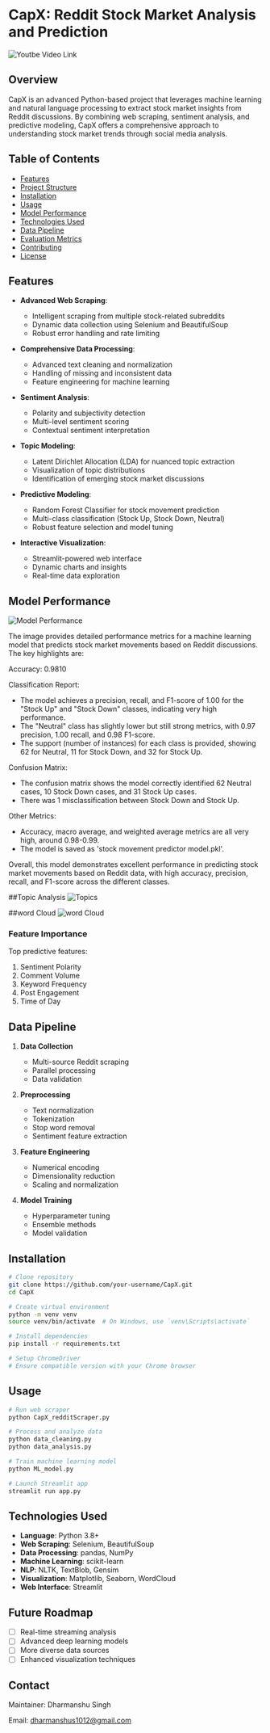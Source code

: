 # CapX: Reddit Stock Market Analysis and Prediction
![Youtbe Video Link](https://youtu.be/dZ2nKdHgIsA)
## Overview
CapX is an advanced Python-based project that leverages machine learning and natural language processing to extract stock market insights from Reddit discussions. By combining web scraping, sentiment analysis, and predictive modeling, CapX offers a comprehensive approach to understanding stock market trends through social media analysis.

## Table of Contents
- [Features](#features)
- [Project Structure](#project-structure)
- [Installation](#installation)
- [Usage](#usage)
- [Model Performance](#model-performance)
- [Technologies Used](#technologies-used)
- [Data Pipeline](#data-pipeline)
- [Evaluation Metrics](#evaluation-metrics)
- [Contributing](#contributing)
- [License](#license)

## Features
- **Advanced Web Scraping**: 
  - Intelligent scraping from multiple stock-related subreddits
  - Dynamic data collection using Selenium and BeautifulSoup
  - Robust error handling and rate limiting

- **Comprehensive Data Processing**:
  - Advanced text cleaning and normalization
  - Handling of missing and inconsistent data
  - Feature engineering for machine learning

- **Sentiment Analysis**:
  - Polarity and subjectivity detection
  - Multi-level sentiment scoring
  - Contextual sentiment interpretation

- **Topic Modeling**:
  - Latent Dirichlet Allocation (LDA) for nuanced topic extraction
  - Visualization of topic distributions
  - Identification of emerging stock market discussions

- **Predictive Modeling**:
  - Random Forest Classifier for stock movement prediction
  - Multi-class classification (Stock Up, Stock Down, Neutral)
  - Robust feature selection and model tuning

- **Interactive Visualization**:
  - Streamlit-powered web interface
  - Dynamic charts and insights
  - Real-time data exploration

## Model Performance

![Model Performance](https://github.com/dharmanshu1921/CapX_assign/blob/main/photos/model.png)

The image provides detailed performance metrics for a machine learning model that predicts stock market movements based on Reddit discussions. The key highlights are:

Accuracy: 0.9810

Classification Report:
- The model achieves a precision, recall, and F1-score of 1.00 for the "Stock Up" and "Stock Down" classes, indicating very high performance.
- The "Neutral" class has slightly lower but still strong metrics, with 0.97 precision, 1.00 recall, and 0.98 F1-score.
- The support (number of instances) for each class is provided, showing 62 for Neutral, 11 for Stock Down, and 32 for Stock Up.

Confusion Matrix:
- The confusion matrix shows the model correctly identified 62 Neutral cases, 10 Stock Down cases, and 31 Stock Up cases.
- There was 1 misclassification between Stock Down and Stock Up.

Other Metrics:
- Accuracy, macro average, and weighted average metrics are all very high, around 0.98-0.99.
- The model is saved as 'stock movement predictor model.pkl'.

Overall, this model demonstrates excellent performance in predicting stock market movements based on Reddit data, with high accuracy, precision, recall, and F1-score across the different classes.


##Topic Analysis
![Topics](https://github.com/dharmanshu1921/CapX_assign/blob/main/photos/topic_description.png)

##word Cloud
![word Cloud](https://github.com/dharmanshu1921/CapX_assign/blob/main/photos/wordcloud.png)


### Feature Importance
Top predictive features:
1. Sentiment Polarity
2. Comment Volume
3. Keyword Frequency
4. Post Engagement
5. Time of Day

## Data Pipeline
1. **Data Collection**
   - Multi-source Reddit scraping
   - Parallel processing
   - Data validation

2. **Preprocessing**
   - Text normalization
   - Tokenization
   - Stop word removal
   - Sentiment feature extraction

3. **Feature Engineering**
   - Numerical encoding
   - Dimensionality reduction
   - Scaling and normalization

4. **Model Training**
   - Hyperparameter tuning
   - Ensemble methods
   - Model validation

## Installation
```bash
# Clone repository
git clone https://github.com/your-username/CapX.git
cd CapX

# Create virtual environment
python -m venv venv
source venv/bin/activate  # On Windows, use `venv\Scripts\activate`

# Install dependencies
pip install -r requirements.txt

# Setup ChromeDriver
# Ensure compatible version with your Chrome browser
```

## Usage
```bash
# Run web scraper
python CapX_redditScraper.py

# Process and analyze data
python data_cleaning.py
python data_analysis.py

# Train machine learning model
python ML_model.py

# Launch Streamlit app
streamlit run app.py
```

## Technologies Used
- **Language**: Python 3.8+
- **Web Scraping**: Selenium, BeautifulSoup
- **Data Processing**: pandas, NumPy
- **Machine Learning**: scikit-learn
- **NLP**: NLTK, TextBlob, Gensim
- **Visualization**: Matplotlib, Seaborn, WordCloud
- **Web Interface**: Streamlit


## Future Roadmap
- [ ] Real-time streaming analysis
- [ ] Advanced deep learning models
- [ ] More diverse data sources
- [ ] Enhanced visualization techniques

## Contact
Maintainer: Dharmanshu Singh

Email: dharmanshus1012@gmail.com
